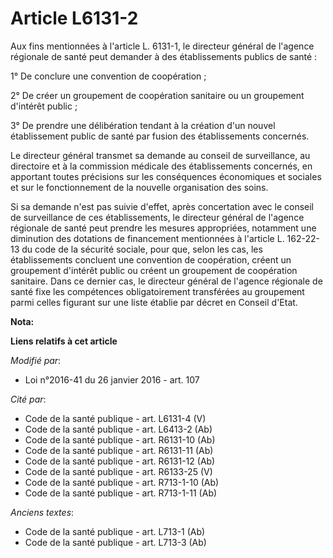 # Article L6131-2

Aux fins mentionnées à l'article L. 6131-1, le directeur général de l'agence régionale de santé peut demander à des
établissements publics de santé : 

1° De conclure une convention de coopération ; 

2° De créer un groupement de coopération sanitaire ou un groupement d'intérêt public ; 

3° De prendre une délibération tendant à la création d'un nouvel établissement public de santé par fusion des établissements
concernés. 

Le directeur général transmet sa demande au conseil de surveillance, au directoire et à la commission médicale des
établissements concernés, en apportant toutes précisions sur les conséquences économiques et sociales et sur le
fonctionnement de la nouvelle organisation des soins. 

Si sa demande n'est pas suivie d'effet, après concertation avec le conseil de surveillance de ces établissements, le
directeur général de l'agence régionale de santé peut prendre les mesures appropriées, notamment une diminution des dotations
de financement mentionnées à l'article L. 162-22-13 du code de la sécurité sociale, pour que, selon les cas, les
établissements concluent une convention de coopération, créent un groupement d'intérêt public ou créent un groupement de
coopération sanitaire. Dans ce dernier cas, le directeur général de l'agence régionale de santé fixe les compétences
obligatoirement transférées au groupement parmi celles figurant sur une liste établie par décret en Conseil d'Etat.

**Nota:**



**Liens relatifs à cet article**

_Modifié par_:

  - Loi n°2016-41 du 26 janvier 2016 - art. 107

_Cité par_:

  - Code de la santé publique - art. L6131-4 (V)
  - Code de la santé publique - art. L6413-2 (Ab)
  - Code de la santé publique - art. R6131-10 (Ab)
  - Code de la santé publique - art. R6131-11 (Ab)
  - Code de la santé publique - art. R6131-12 (Ab)
  - Code de la santé publique - art. R6133-25 (V)
  - Code de la santé publique - art. R713-1-10 (Ab)
  - Code de la santé publique - art. R713-1-11 (Ab)

_Anciens textes_:

  - Code de la santé publique - art. L713-1 (Ab)
  - Code de la santé publique - art. L713-3 (Ab)
